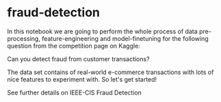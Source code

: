 # fraud-detection

In this notebook we are going to perform the whole process of data pre-processing, feature-engineering and model-finetuning for the following question from the competition page on Kaggle:

Can you detect fraud from customer transactions?

The data set contains of real-world e-commerce transactions with lots of nice features to experiment with. So let's get started!

See further details on IEEE-CIS Fraud Detection

